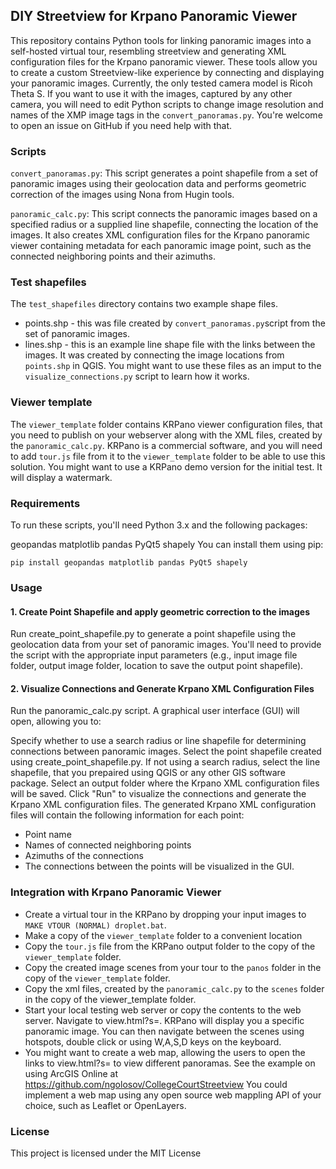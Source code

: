## DIY Streetview for Krpano Panoramic Viewer
This repository contains Python tools for linking panoramic images into a self-hosted virtual tour, resembling streetview and generating XML configuration files for the Krpano panoramic viewer. These tools allow you to create a custom Streetview-like experience by connecting and displaying your panoramic images.
Currently, the only tested camera model is Ricoh Theta S. If you want to use it with the images, captured by any other camera, you will need to edit Python scripts to change image resolution and names of the XMP image tags in the `convert_panoramas.py`. You're welcome to open an issue on GitHub if you need help with that.

### Scripts
`convert_panoramas.py`: This script generates a point shapefile from a set of panoramic images using their geolocation data and performs geometric correction of the images using Nona from Hugin tools.

`panoramic_calc.py`: This script connects the panoramic images based on a specified radius or a supplied line shapefile, connecting the location of the images. It also creates XML configuration files for the Krpano panoramic viewer containing metadata for each panoramic image point, such as the connected neighboring points and their azimuths.

### Test shapefiles
The `test_shapefiles` directory contains two example shape files. 
* points.shp - this was file created by `convert_panoramas.py`script from the set of panoramic images. 
* lines.shp - this is an example line shape file with the links between the images. It was created by connecting the image locations from `points.shp` in QGIS. 
You might want to use these files as an imput to the `visualize_connections.py` script to learn how it works.

### Viewer template
The `viewer_template` folder contains KRPano viewer configuration files, that you need to publish on your webserver along with the XML files, created by the `panoramic_calc.py`. KRPano is a commercial software, and you will need to add `tour.js` file from it to the `viewer_template` folder to be able to use this solution. You might want to use a KRPano demo version for the initial test. It will display a watermark.


### Requirements
To run these scripts, you'll need Python 3.x and the following packages:

geopandas
matplotlib
pandas
PyQt5
shapely
You can install them using pip:

`pip install geopandas matplotlib pandas PyQt5 shapely`

### Usage
#### 1. Create Point Shapefile and apply geometric correction to the images
Run create_point_shapefile.py to generate a point shapefile using the geolocation data from your set of panoramic images. You'll need to provide the script with the appropriate input parameters (e.g., input image file folder, output image folder, location to save the output point shapefile).

#### 2. Visualize Connections and Generate Krpano XML Configuration Files
Run the panoramic_calc.py script. A graphical user interface (GUI) will open, allowing you to:

Specify whether to use a search radius or line shapefile for determining connections between panoramic images.
Select the point shapefile created using create_point_shapefile.py.
If not using a search radius, select the line shapefile, that you prepaired using QGIS or any other GIS software package.
Select an output folder where the Krpano XML configuration files will be saved.
Click "Run" to visualize the connections and generate the Krpano XML configuration files.
The generated Krpano XML configuration files will contain the following information for each point:

* Point name
* Names of connected neighboring points
* Azimuths of the connections
* The connections between the points will be visualized in the GUI.

### Integration with Krpano Panoramic Viewer
* Create a virtual tour in the KRPano by dropping your input images to `MAKE VTOUR (NORMAL) droplet.bat`.
* Make a copy of the `viewer_template` folder to a convenient location
* Copy the `tour.js` file from the KRPano output folder to the copy of the `viewer_template` folder.
* Copy the created image scenes from your tour to the `panos` folder in the copy of the `viewer_template` folder.
* Copy the xml files, created by the `panoramic_calc.py` to the `scenes` folder in the copy of the viewer_template folder.
* Start your local testing web server or copy the contents to the web server. Navigate to view.html?s=<name of the panoramic image>. KRPano will display you a specific panoramic image. You can then navigate between the scenes using hotspots, double click or using W,A,S,D keys on the keyboard.
* You might want to create a web map, allowing the users to open the links to view.html?s=<name of the panoramic image> to view different panoramas. See the example on using ArcGIS Online at 
https://github.com/ngolosov/CollegeCourtStreetview You could implement a web map using any open source web mappling API of your choice, such as Leaflet or OpenLayers.


### License
This project is licensed under the MIT License
